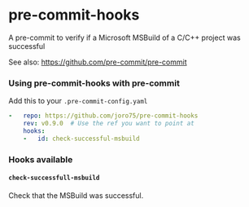 
pre-commit-hooks
================

A pre-commit to verify if a Microsoft MSBuild of a C/C++ project was successful

See also: https://github.com/pre-commit/pre-commit

### Using pre-commit-hooks with pre-commit

Add this to your `.pre-commit-config.yaml`

```yaml
-   repo: https://github.com/joro75/pre-commit-hooks
    rev: v0.9.0  # Use the ref you want to point at
    hooks:
    -   id: check-successful-msbuild
```

### Hooks available

#### `check-successfull-msbuild`
Check that the MSBuild was successful.
